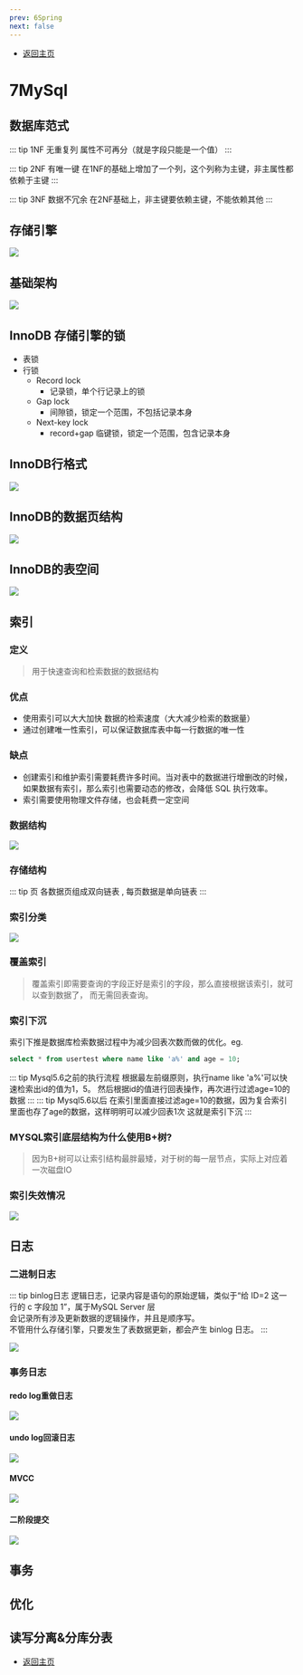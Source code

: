 ```yaml
---
prev: 6Spring
next: false
---
```

* [返回主页](../home.md)
# 7MySql
## 数据库范式
::: tip 1NF 无重复列
属性不可再分（就是字段只能是一个值）
:::

::: tip 2NF 有唯一键
在1NF的基础上增加了一个列，这个列称为主键，非主属性都依赖于主键 
:::

::: tip 3NF 数据不冗余
在2NF基础上，非主键要依赖主键，不能依赖其他 
:::

## 存储引擎
![](../../picture/1/7存储引擎.png)

## 基础架构
![](../../picture/1/7基础架构.png)

## InnoDB 存储引擎的锁
+ 表锁
+ 行锁
    + Record lock
        + 记录锁，单个行记录上的锁
    + Gap lock
        + 间隙锁，锁定一个范围，不包括记录本身
    + Next-key lock
        + record+gap 临键锁，锁定一个范围，包含记录本身

## InnoDB行格式
![](../../picture/1/7InnoDB行格式.png)

## InnoDB的数据页结构
![](../../picture/1/7InnoDB的数据页结构.png)

## InnoDB的表空间
![](../../picture/1/7InnoDB的表空间.png)

## 索引
### 定义
>用于快速查询和检索数据的数据结构

### 优点
+ 使用索引可以大大加快 数据的检索速度（大大减少检索的数据量）
+ 通过创建唯一性索引，可以保证数据库表中每一行数据的唯一性

### 缺点
+ 创建索引和维护索引需要耗费许多时间。当对表中的数据进行增删改的时候，如果数据有索引，那么索引也需要动态的修改，会降低 SQL 执行效率。
+ 索引需要使用物理文件存储，也会耗费一定空间

### 数据结构
![](../../picture/1/7索引数据结构.png)

### 存储结构
::: tip 页
各数据页组成双向链表 , 每页数据是单向链表
:::

### 索引分类
![](../../picture/1/7索引分类.png)

### 覆盖索引
> 覆盖索引即需要查询的字段正好是索引的字段，那么直接根据该索引，就可以查到数据了， 而无需回表查询。

### 索引下沉
索引下推是数据库检索数据过程中为减少回表次数而做的优化。eg.
```sql
select * from usertest where name like 'a%' and age = 10;
```
::: tip Mysql5.6之前的执行流程
根据最左前缀原则，执行name like 'a%'可以快速检索出id的值为1，5。
然后根据id的值进行回表操作，再次进行过滤age=10的数据
:::
::: tip Mysql5.6以后
在索引里面直接过滤age=10的数据，因为复合索引里面也存了age的数据，这样明明可以减少回表1次
这就是索引下沉
:::

### MYSQL索引底层结构为什么使用B+树?
> 因为B+树可以让索引结构最胖最矮，对于树的每一层节点，实际上对应着一次磁盘IO

### 索引失效情况
![](../../picture/1/7索引失效情况.png)

## 日志
### 二进制日志
::: tip  binlog日志
逻辑日志，记录内容是语句的原始逻辑，类似于“给 ID=2 这一行的 c 字段加 1”，属于MySQL Server 层<br>
会记录所有涉及更新数据的逻辑操作，并且是顺序写。<br>
不管用什么存储引擎，只要发生了表数据更新，都会产生 binlog 日志。
:::

![](../../picture/1/7binlog日志.png)


### 事务日志
#### redo log重做日志
![](../../picture/1/7redolog重做日志.png)

#### undo log回滚日志
![](../../picture/1/7undolog.png)

#### MVCC
![](../../picture/1/7MVCC.png)

#### 二阶段提交
![](../../picture/1/7二阶段提交.png)




## 事务

## 优化

## 读写分离&分库分表
* [返回主页](../home.md)